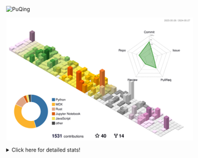 ![PuQing](https://user-images.githubusercontent.com/27223114/171565019-9a56fae6-b08b-421f-99db-7e830da42371.png)

![](./profile-3d-contrib/profile-season-animate.svg)

<details>
<summary>Click here for detailed stats!</summary>

<!--START_SECTION:waka-->
![Lines of code](https://img.shields.io/badge/From%20Hello%20World%20I%27ve%20Written-1.4%20million%20lines%20of%20code-blue)

**🐱 My GitHub Data** 

> 📦 388.6 kB Used in GitHub's Storage 
 > 
> 🏆 381 Contributions in the Year 2024
 > 
> 🚫 Not Opted to Hire
 > 
> 📜 47 Public Repositories 
 > 
> 🔑 29 Private Repositories 
 > 
**I'm an Early 🐤** 

```text
🌞 Morning                620 commits         ██░░░░░░░░░░░░░░░░░░░░░░░   07.93 % 
🌆 Daytime                3634 commits        ████████████░░░░░░░░░░░░░   46.48 % 
🌃 Evening                1608 commits        █████░░░░░░░░░░░░░░░░░░░░   20.57 % 
🌙 Night                  1957 commits        ██████░░░░░░░░░░░░░░░░░░░   25.03 % 
```


📊 **This Week I Spent My Time On** 

```text
💬 Programming Languages: 
Browsing                 7 hrs 14 mins       ████████████░░░░░░░░░░░░░   47.31 % 
Python                   2 hrs 23 mins       ████░░░░░░░░░░░░░░░░░░░░░   15.59 % 
Searching                1 hr 49 mins        ███░░░░░░░░░░░░░░░░░░░░░░   11.96 % 
Fish Touching            1 hr 19 mins        ██░░░░░░░░░░░░░░░░░░░░░░░   08.62 % 
Markdown                 35 mins             █░░░░░░░░░░░░░░░░░░░░░░░░   03.83 % 

🔥 Editors: 
Chrome                   11 hrs 25 mins      ███████████████████░░░░░░   74.66 % 
VS Code                  2 hrs 52 mins       █████░░░░░░░░░░░░░░░░░░░░   18.83 % 
Obsidian                 35 mins             █░░░░░░░░░░░░░░░░░░░░░░░░   03.83 % 
fish                     24 mins             █░░░░░░░░░░░░░░░░░░░░░░░░   02.68 % 

💻 Operating System: 
Mac                      11 hrs 50 mins      ███████████████████░░░░░░   77.34 % 
Linux                    2 hrs               ███░░░░░░░░░░░░░░░░░░░░░░   13.10 % 
WSL                      52 mins             █░░░░░░░░░░░░░░░░░░░░░░░░   05.73 % 
Windows                  35 mins             █░░░░░░░░░░░░░░░░░░░░░░░░   03.83 % 
```


<!--END_SECTION:waka-->
</details>
